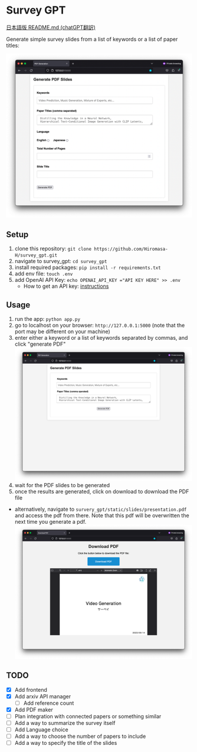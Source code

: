 # Survey GPT

[日本語版 README.md (chatGPT翻訳)](README_JA.md)

Generate simple survey slides from a list of keywords or a list of paper titles:

![](img4.png)

## Setup
1. clone this repository: `git clone https://github.com/Hiromasa-H/survey_gpt.git`
2. navigate to survey_gpt: `cd survey_gpt`
3. install required packages: `pip install -r requirements.txt`
4. add env file: `touch .env`
5. add OpenAI API Key: `echo OPENAI_API_KEY ="API KEY HERE" >> .env`
   - How to get an API key: [instructions](https://www.howtogeek.com/885918/how-to-get-an-openai-api-key/)

## Usage
1. run the app: `python app.py`
2. go to localhost on your browser: `http://127.0.0.1:5000` (note that the port may be different on your machine)
3. enter either a keyword or a list of keywords separated by commas, and click "generate PDF"
![](img1.png)
1. wait for the PDF slides to be generated
2. once the results are generated, click on download to download the PDF file
  - alternatively, navigate to `survery_gpt/static/slides/presentation.pdf` and access the pdf from there. Note that this pdf will be overwritten the next time you generate a pdf.
  ![](img2.png)



## TODO

- [x] Add frontend
- [x] Add arxiv API manager
  - [ ] Add reference count
- [x] Add PDF maker
- [ ] Plan integration with connected papers or something similar
- [ ] Add a way to summarize the survey itself 
- [ ] Add Language choice
- [ ] Add a way to choose the number of papers to include
- [ ] Add a way to specify the title of the slides